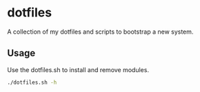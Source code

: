 # dotfiles
A collection of my dotfiles and scripts to bootstrap a new system.

## Usage

Use the dotfiles.sh to install and remove modules.

```bash
./dotfiles.sh -h
```
